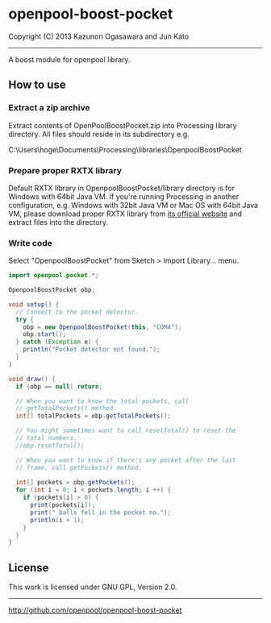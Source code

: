 openpool-boost-pocket
================================================================
Copyright (C) 2013 Kazunori Ogasawara and Jun Kato
- - - - - - - - - - - - - - - - - - - - - - - - - - - - - - - -

A boost module for openpool library.

## How to use

### Extract a zip archive

Extract contents of OpenPoolBoostPocket.zip into Processing
library directory. All files should reside in its subdirectory
e.g.

C:\Users\hoge\Documents\Processing\libraries\OpenpoolBoostPocket

### Prepare proper RXTX library

Default RXTX library in OpenpoolBoostPocket/library directory is
for Windows with 64bit Java VM. If you're running Processing in
another configuration, e.g. Windows with 32bit Java VM or Mac OS
with 64bit Java VM, please download proper RXTX library from
[its official website](http://rxtx.qbang.org/wiki/index.php/Download)
and extract files into the directory.

### Write code

Select "OpenpoolBoostPocket" from Sketch > Import Library...
menu.

```java
import openpool.pocket.*;

OpenpoolBoostPocket obp;

void setup() {
  // Connect to the pocket detector.
  try {
    obp = new OpenpoolBoostPocket(this, "COM4");
    obp.start();
  } catch (Exception e) {
    println("Pocket detector not found.");
  }
}

void draw() {
  if (obp == null) return;

  // When you want to know the total pockets, call
  // getTotalPockets() method.
  int[] totalPockets = obp.getTotalPockets();

  // You might sometimes want to call resetTotal() to reset the
  // total numbers.
  //obp.resetTotal();

  // When you want to know if there's any pocket after the last
  // frame, call getPockets() method.
  
  int[] pockets = obp.getPockets();
  for (int i = 0; i < pockets.length; i ++) {
    if (pockets[i] > 0) {
      print(pockets[i]);
      print(" balls fell in the pocket no.");
      println(i + 1);
    }
  }
}
```

## License

This work is licensed under GNU GPL, Version 2.0.

- - - - - - - - - - - - - - - - - - - - - - - - - - - - - - - -
http://github.com/openpool/openpool-boost-pocket